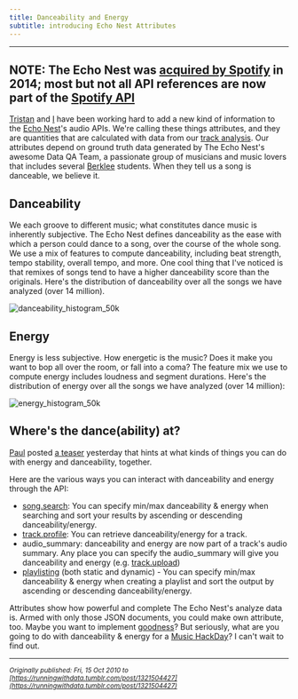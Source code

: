 ```yaml
---
title: Danceability and Energy
subtitle: introducing Echo Nest Attributes
---
```


---
**NOTE**: The Echo Nest was [acquired by Spotify](https://techcrunch.com/2014/03/07/spotify-echo-nest-100m/) in 2014; most but not all API references are now part of the [Spotify API](https://developer.spotify.com/documentation/web-api/reference/#endpoint-get-audio-analysis)  
---

[Tristan](http://web.media.mit.edu/~tristan/) and [I](http://www.twitter.com/jsundram) have been working hard to add a new kind of information to the [Echo Nest](https://en.wikipedia.org/wiki/The_Echo_Nest)'s audio APIs. We're calling these things attributes, and they are quantities that are calculated with data from our [track analysis](https://developer.spotify.com/console/get-audio-analysis-track/). Our attributes depend on ground truth data generated by The Echo Nest's awesome Data QA Team, a passionate group of musicians and music lovers that includes several [Berklee](http://www.berklee.edu/about/) students. When they tell us a song is danceable, we believe it.

## Danceability

We each groove to different music; what constitutes dance music is inherently subjective. The Echo Nest defines danceability as the ease with which a person could dance to a song, over the course of the whole song. We use a mix of features to compute danceability, including beat strength, tempo stability, overall tempo, and more. One cool thing that I've noticed is that remixes of songs tend to have a higher danceability score than the originals.  Here's the distribution of danceability over all the songs we have analyzed (over 14 million).

![danceability_histogram_50k](https://user-images.githubusercontent.com/150536/128730959-c5152e99-10cf-40b6-8054-5d9f566bc0ae.png)

## Energy

Energy is less subjective. How energetic is the music? Does it make you want to bop all over the room, or fall into a coma? The feature mix we use to compute energy includes loudness and segment durations. Here's the distribution of energy over all the songs we have analyzed (over 14 million):  

![energy_histogram_50k](https://user-images.githubusercontent.com/150536/128730961-ee994337-9792-40e6-84eb-c36ff794c994.png)

## Where's the dance(ability) at?

[Paul](https://twitter.com/plamere) posted [a teaser](http://musicmachinery.com/2010/10/14/energy-danceability/) yesterday that hints at what kinds of things you can do with energy and danceability, together.  

Here are the various ways you can interact with danceability and energy through the API: 
* [song.search](http://developer.echonest.com/docs/v4/song.html#search"): You can specify min/max danceability &amp; energy when searching and sort your results by ascending or descending danceability/energy.
* [track.profile](http://developer.echonest.com/docs/v4/track.html#profile): You can retrieve danceability/energy for a track.
* audio_summary: danceability and energy are now part of a track's audio summary.  Any place you can specify the audio_summary will give you danceability and energy (e.g. [track.upload](http://developer.echonest.com/docs/v4/track.html#upload))
* [playlisting](http://developer.echonest.com/docs/v4/playlist.html#playlist-api-methods) (both static and dynamic) - You can specify min/max danceability &amp; energy when creating a playlist  and sort the output by ascending or descending danceability/energy.

Attributes show how powerful and complete The Echo Nest's analyze data is. Armed with only those JSON documents, you could make own attribute, too. Maybe you want to implement [goodness](http://blog.echonest.com/post/91934467/the-echo-nest-goodness-api)? But seriously, what are you going to do with danceability &amp; energy for a [Music HackDay](http://new.musichackday.org/)? I can't wait to find out.


---
*<sub>Originally published: Fri, 15 Oct 2010 to [https://runningwithdata.tumblr.com/post/1321504427](https://runningwithdata.tumblr.com/post/1321504427)</sub>*

